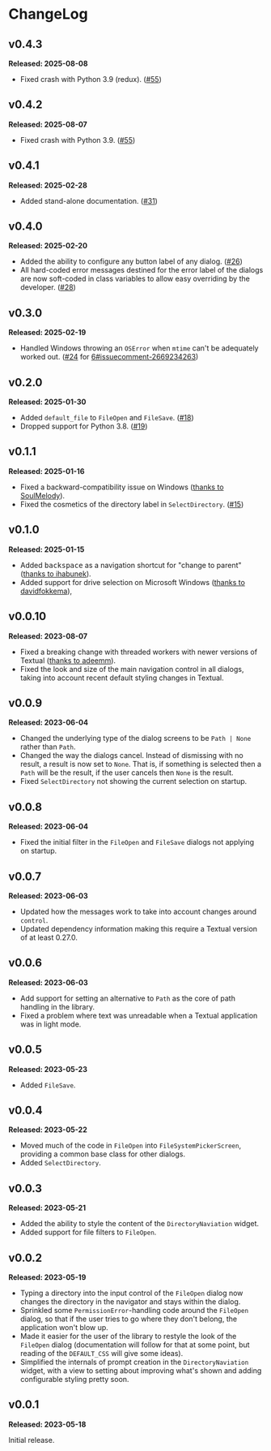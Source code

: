 # ChangeLog

## v0.4.3

**Released: 2025-08-08**

- Fixed crash with Python 3.9 (redux).
  ([#55](https://github.com/davep/textual-fspicker/issues/55))

## v0.4.2

**Released: 2025-08-07**

- Fixed crash with Python 3.9.
  ([#55](https://github.com/davep/textual-fspicker/issues/55))

## v0.4.1

**Released: 2025-02-28**

- Added stand-alone documentation.
  ([#31](https://github.com/davep/textual-fspicker/pull/31))

## v0.4.0

**Released: 2025-02-20**

- Added the ability to configure any button label of any dialog.
  ([#26](https://github.com/davep/textual-fspicker/pull/26))
- All hard-coded error messages destined for the error label of the dialogs
  are now soft-coded in class variables to allow easy overriding by the
  developer. ([#28](https://github.com/davep/textual-fspicker/pull/28))

## v0.3.0

**Released: 2025-02-19**

- Handled Windows throwing an `OSError` when `mtime` can't be adequately
  worked out. ([#24](https://github.com/davep/textual-fspicker/pull/24) for
  [6#issuecomment-2669234263](https://github.com/davep/textual-fspicker/issues/6#issuecomment-2669234263))

## v0.2.0

**Released: 2025-01-30**

- Added `default_file` to `FileOpen` and `FileSave`.
  ([#18](https://github.com/davep/textual-fspicker/pull/18))
- Dropped support for Python 3.8.
  ([#19](https://github.com/davep/textual-fspicker/pull/19))

## v0.1.1

**Released: 2025-01-16**

- Fixed a backward-compatibility issue on Windows ([thanks to
  SoulMelody](https://github.com/davep/textual-fspicker/pull/14)).
- Fixed the cosmetics of the directory label in `SelectDirectory`.
  ([#15](https://github.com/davep/textual-fspicker/pull/15))

## v0.1.0

**Released: 2025-01-15**

- Added <kbd>backspace</kbd> as a navigation shortcut for "change to parent"
  ([thanks to ihabunek](https://github.com/davep/textual-fspicker/pull/7)).
- Added support for drive selection on Microsoft Windows
  ([thanks to davidfokkema](https://github.com/davep/textual-fspicker/pull/9)),

## v0.0.10

**Released: 2023-08-07**

- Fixed a breaking change with threaded workers with newer versions of
  Textual ([thanks to
  adeemm](https://github.com/davep/textual-fspicker/pull/3)).
- Fixed the look and size of the main navigation control in all dialogs,
  taking into account recent default styling changes in Textual.

## v0.0.9

**Released: 2023-06-04**

- Changed the underlying type of the dialog screens to be `Path | None`
  rather than `Path`.
- Changed the way the dialogs cancel. Instead of dismissing with no result,
  a result is now set to `None`. That is, if something is selected then a
  `Path` will be the result, if the user cancels then `None` is the result.
- Fixed `SelectDirectory` not showing the current selection on startup.

## v0.0.8

**Released: 2023-06-04**

- Fixed the initial filter in the `FileOpen` and `FileSave` dialogs not
  applying on startup.

## v0.0.7

**Released: 2023-06-03**

- Updated how the messages work to take into account changes around
  `control`.
- Updated dependency information making this require a Textual version of at
  least 0.27.0.

## v0.0.6

**Released: 2023-06-03**

- Add support for setting an alternative to `Path` as the core of path
  handling in the library.
- Fixed a problem where text was unreadable when a Textual application was
  in light mode.

## v0.0.5

**Released: 2023-05-23**

- Added `FileSave`.

## v0.0.4

**Released: 2023-05-22**

- Moved much of the code in `FileOpen` into `FileSystemPickerScreen`,
  providing a common base class for other dialogs.
- Added `SelectDirectory`.

## v0.0.3

**Released: 2023-05-21**

- Added the ability to style the content of the `DirectoryNaviation` widget.
- Added support for file filters to `FileOpen`.

## v0.0.2

**Released: 2023-05-19**

- Typing a directory into the input control of the `FileOpen` dialog now
  changes the directory in the navigator and stays within the dialog.
- Sprinkled some `PermissionError`-handling code around the `FileOpen`
  dialog, so that if the user tries to go where they don't belong, the
  application won't blow up.
- Made it easier for the user of the library to restyle the look of the
  `FileOpen` dialog (documentation will follow for that at some point, but
  reading of the `DEFAULT_CSS` will give some ideas).
- Simplified the internals of prompt creation in the `DirectoryNaviation`
  widget, with a view to setting about improving what's shown and adding
  configurable styling pretty soon.

## v0.0.1

**Released: 2023-05-18**

Initial release.

[//]: # (ChangeLog.md ends here)
